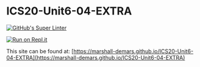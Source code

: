 # ICS20-Unit6-04-EXTRA

[![GitHub's Super Linter](https://github.com/marshall-demars/ICS20-Unit6-04-EXTRA/workflows/GitHub's%20Super%20Linter/badge.svg)](https://github.com/marshall-demars/ICS20-Unit6-04-EXTRA/actions)

[![Run on Repl.it](https://repl.it/badge/github/marshall-demars/ICS20-Unit6-04-EXTRA)](https://repl.it/github/marshall-demars/ICS20-Unit6-04-EXTRA)

This site can be found at: [https://marshall-demars.github.io/ICS20-Unit6-04-EXTRA](https://marshall-demars.github.io/ICS20-Unit6-04-EXTRA)
